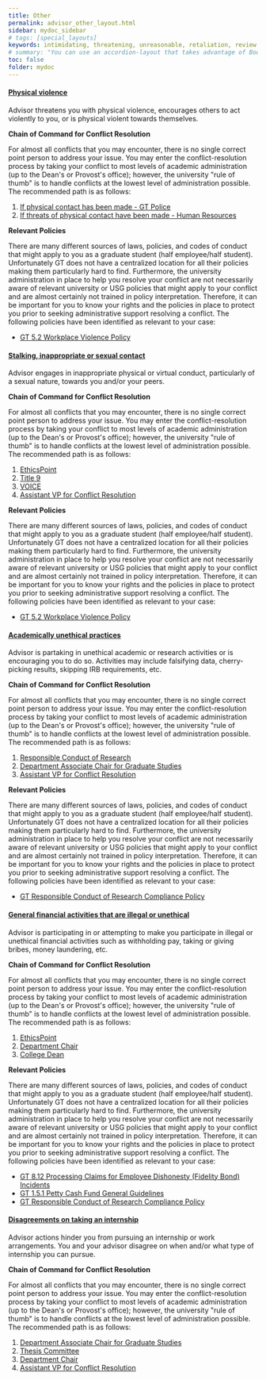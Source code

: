 ```yaml
---
title: Other
permalink: advisor_other_layout.html
sidebar: mydoc_sidebar
# tags: [special_layouts]
keywords: intimidating, threatening, unreasonable, retaliation, review
# summary: "You can use an accordion-layout that takes advantage of Bootstrap styling. This is useful for an FAQ page."
toc: false
folder: mydoc
---
```


<div class="panel-group" id="accordion">
    <div class="panel panel-default">
        <div class="panel-heading">
            <h4 class="panel-title">
                <a class="noCrossRef accordion-toggle" data-toggle="collapse" data-parent="#accordion" href="#physical-violence" aria-expanded="false">Physical violence</a>
            </h4>
        </div>
        <div id="physical-violence" class="panel-collapse collapse noCrossRef">
            <div class="panel-body">
		<p>Advisor threatens you with physical violence, encourages others to act violently to you, or is physical violent towards themselves.</p>
                <p><b>Chain of Command for Conflict Resolution</b></p>
                   <p class="answer">For almost all conflicts that you may encounter, there is no single correct point person to address your issue. You may enter the conflict-resolution process by taking your conflict to most levels of academic administration (up to the Dean's or Provost's office); however, the university "rule of thumb" is to handle conflicts at the lowest level of administration possible. The recommended path is as follows:</p>
                    <ol type="1">
                             <li><a href="gt_police.html">If physical contact has been made - GT Police</a></li>
                             <li><a href="hr.html">If threats of physical contact have been made - Human Resources</a></li>
                    </ol>
                <p><b>Relevant Policies</b></p>
                    <p class="answer">There are many different sources of laws, policies, and codes of conduct that might apply to you as a graduate student (half employee/half student). Unfortunately GT does not have a centralized location for all their policies making them particularly hard to find. Furthermore, the university administration in place to help you resolve your conflict are not necessarily aware of relevant university or USG policies that might apply to your conflict and are almost certainly not trained in policy interpretation. Therefore, it can be important for you to know your rights and the policies in place to protect you prior to seeking administrative support resolving a conflict. The following policies have been identified as relevant to your case:</p>
                    <ul>
                             <li><a href="https://policylibrary.gatech.edu/employment/workplace-violence">GT 5.2 Workplace Violence Policy</a></li>
                    </ul>
            </div>
        </div>
    </div>
    <!-- /.panel -->
    <div class="panel panel-default">
        <div class="panel-heading">
            <h4 class="panel-title">
                <a class="noCrossRef accordion-toggle" data-toggle="collapse" data-parent="#accordion" href="#inappropriate-contact" aria-expanded="false">Stalking, inappropriate or sexual contact</a>
            </h4>
        </div>
        <div id="inappropriate-contact" class="panel-collapse collapse noCrossRef">
            <div class="panel-body">
		<p>Advisor engages in inappropriate physical or virtual conduct, particularly of a sexual nature, towards you and/or your peers.</p>
                <p><b>Chain of Command for Conflict Resolution</b></p>
                   <p class="answer">For almost all conflicts that you may encounter, there is no single correct point person to address your issue. You may enter the conflict-resolution process by taking your conflict to most levels of academic administration (up to the Dean's or Provost's office); however, the university "rule of thumb" is to handle conflicts at the lowest level of administration possible. The recommended path is as follows:</p>
                    <ol type="1">
                             <li><a href="ethicspoint.html">EthicsPoint</a></li>
                             <li><a href="title_ix.html">Title 9</a></li>
                             <li><a href="voice.html">VOICE</a></li>
                             <li><a href="vice_provost_conflict_resolution.html">Assistant VP for Conflict Resolution</a></li>
                    </ol>
                <p><b>Relevant Policies</b></p>
                    <p class="answer">There are many different sources of laws, policies, and codes of conduct that might apply to you as a graduate student (half employee/half student). Unfortunately GT does not have a centralized location for all their policies making them particularly hard to find. Furthermore, the university administration in place to help you resolve your conflict are not necessarily aware of relevant university or USG policies that might apply to your conflict and are almost certainly not trained in policy interpretation. Therefore, it can be important for you to know your rights and the policies in place to protect you prior to seeking administrative support resolving a conflict. The following policies have been identified as relevant to your case:</p>
                    <ul>
                             <li><a href="https://policylibrary.gatech.edu/employment/workplace-violence">GT 5.2 Workplace Violence Policy</a></li>
                    </ul>
            </div>
        </div>
    </div>
    <!-- /.panel -->
    <div class="panel panel-default">
        <div class="panel-heading">
            <h4 class="panel-title">
                <a class="noCrossRef accordion-toggle" data-toggle="collapse" data-parent="#accordion" href="#academically-unethical-practices" aria-expanded="false">Academically unethical practices</a>
            </h4>
        </div>
        <div id="academically-unethical-practices" class="panel-collapse collapse noCrossRef">
            <div class="panel-body">
		<p>Advisor is partaking in unethical academic or research activities or is encouraging you to do so. Activities may include falsifying data, cherry-picking results, skipping IRB requirements, etc.</p>
                <p><b>Chain of Command for Conflict Resolution</b></p>
                   <p class="answer">For almost all conflicts that you may encounter, there is no single correct point person to address your issue. You may enter the conflict-resolution process by taking your conflict to most levels of academic administration (up to the Dean's or Provost's office); however, the university "rule of thumb" is to handle conflicts at the lowest level of administration possible. The recommended path is as follows:</p>
                    <ol type="1">
                             <li><a href="rcr.html">Responsible Conduct of Research</a></li>
                             <li><a href="associate_chair.html">Department Associate Chair for Graduate Studies</a></li>
                             <li><a href="vice_provost_conflict_resolution.html">Assistant VP for Conflict Resolution</a></li>
                    </ol>
                <p><b>Relevant Policies</b></p>
                    <p class="answer">There are many different sources of laws, policies, and codes of conduct that might apply to you as a graduate student (half employee/half student). Unfortunately GT does not have a centralized location for all their policies making them particularly hard to find. Furthermore, the university administration in place to help you resolve your conflict are not necessarily aware of relevant university or USG policies that might apply to your conflict and are almost certainly not trained in policy interpretation. Therefore, it can be important for you to know your rights and the policies in place to protect you prior to seeking administrative support resolving a conflict. The following policies have been identified as relevant to your case:</p>
                    <ul>
                             <li><a href="https://policylibrary.gatech.edu/research/responsible-conduct-research-compliance-policy">GT Responsible Conduct of Research Compliance Policy</a></li>
                    </ul>
            </div>
        </div>
    </div>
    <!-- /.panel -->
    <div class="panel panel-default">
        <div class="panel-heading">
            <h4 class="panel-title">
                <a class="noCrossRef accordion-toggle" data-toggle="collapse" data-parent="#accordion" href="#unethical-financial-activities" aria-expanded="false">General financial activities that are illegal or unethical</a>
            </h4>
        </div>
        <div id="unethical-financial-activities" class="panel-collapse collapse noCrossRef">
            <div class="panel-body">
		<p>Advisor is participating in or attempting to make you participate in illegal or unethical financial activities such as withholding pay, taking or giving bribes, money laundering, etc.</p>
                <p><b>Chain of Command for Conflict Resolution</b></p>
                   <p class="answer">For almost all conflicts that you may encounter, there is no single correct point person to address your issue. You may enter the conflict-resolution process by taking your conflict to most levels of academic administration (up to the Dean's or Provost's office); however, the university "rule of thumb" is to handle conflicts at the lowest level of administration possible. The recommended path is as follows:</p>
                    <ol type="1">
                             <li><a href="ethicspoint.html">EthicsPoint</a></li>
                             <li><a href="department_chair.html">Department Chair</a></li>
                             <li><a href="dean_of_college.html">College Dean</a></li>
                    </ol>
                <p><b>Relevant Policies</b></p>
                    <p class="answer">There are many different sources of laws, policies, and codes of conduct that might apply to you as a graduate student (half employee/half student). Unfortunately GT does not have a centralized location for all their policies making them particularly hard to find. Furthermore, the university administration in place to help you resolve your conflict are not necessarily aware of relevant university or USG policies that might apply to your conflict and are almost certainly not trained in policy interpretation. Therefore, it can be important for you to know your rights and the policies in place to protect you prior to seeking administrative support resolving a conflict. The following policies have been identified as relevant to your case:</p>
                    <ul>
                             <li><a href="https://policylibrary.gatech.edu/campus-use-facilities/processing-claims-employee-dishonesty-fidelity-bond-incidents">GT 8.12 Processing Claims for Employee Dishonesty (Fidelity Bond) Incidents</a></li>
                             <li><a href="https://policylibrary.gatech.edu/business-finance/petty-cash-fund-general-guidelines">GT 1.5.1 Petty Cash Fund General Guidelines</a></li>
                             <li><a href="https://policylibrary.gatech.edu/research/responsible-conduct-research-compliance-policy">GT Responsible Conduct of Research Compliance Policy</a></li>
                    </ul>
            </div>
        </div>
    </div>
    <!-- /.panel -->
    <div class="panel panel-default">
        <div class="panel-heading">
            <h4 class="panel-title">
                <a class="noCrossRef accordion-toggle" data-toggle="collapse" data-parent="#accordion" href="#disagreements-on-internship" aria-expanded="false">Disagreements on taking an internship</a>
            </h4>
        </div>
        <div id="disagreements-on-internship" class="panel-collapse collapse noCrossRef">
            <div class="panel-body">
		<p>Advisor actions hinder you from pursuing an internship or work arrangements. You and your advisor disagree on when and/or what type of internship you can pursue.</p>
                <p><b>Chain of Command for Conflict Resolution</b></p>
                   <p class="answer">For almost all conflicts that you may encounter, there is no single correct point person to address your issue. You may enter the conflict-resolution process by taking your conflict to most levels of academic administration (up to the Dean's or Provost's office); however, the university "rule of thumb" is to handle conflicts at the lowest level of administration possible. The recommended path is as follows:</p>
                    <ol type="1">
                             <li><a href="associate_chair.html">Department Associate Chair for Graduate Studies</a></li>
                             <li><a href="thesis_committee.html">Thesis Committee</a></li>
                             <li><a href="department_chair.html">Department Chair</a></li>
                             <li><a href="vice_provost_conflict_resolution.html">Assistant VP for Conflict Resolution</a></li>
                    </ol>
            </div>
        </div>
    </div>
</div>

<script>
    if(location.hash !== null && location.hash !== "")
        $(location.hash + ".collapse").collapse("show");
</script>